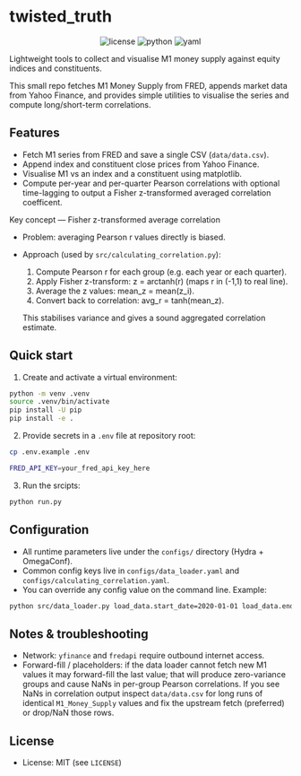 # twisted_truth

<p align="center">
	<img src="https://img.shields.io/github/license/Ileriayo/markdown-badges?style=for-the-badge" alt="license" />
	<img src="https://img.shields.io/badge/python-3670A0?style=for-the-badge&logo=python&logoColor=ffdd54" alt="python" />
	<img src="https://img.shields.io/badge/yaml-%23ffffff.svg?style=for-the-badge&logo=yaml&logoColor=151515" alt="yaml" />
</p>

Lightweight tools to collect and visualise M1 money supply against equity indices and constituents.

This small repo fetches M1 Money Supply from FRED, appends market data from Yahoo Finance, and provides
simple utilities to visualise the series and compute long/short-term correlations.

## Features
- Fetch M1 series from FRED and save a single CSV (`data/data.csv`).
- Append index and constituent close prices from Yahoo Finance.
- Visualise M1 vs an index and a constituent using matplotlib.
- Compute per-year and per-quarter Pearson correlations with optional time-lagging to output a Fisher z-transformed averaged correlation coefficent.

Key concept — Fisher z-transformed average correlation
- Problem: averaging Pearson r values directly is biased.
- Approach (used by `src/calculating_correlation.py`):
	1. Compute Pearson r for each group (e.g. each year or each quarter).
	2. Apply Fisher z-transform: z = arctanh(r) (maps r in (-1,1) to real line).
	3. Average the z values: mean_z = mean(z_i).
	4. Convert back to correlation: avg_r = tanh(mean_z).

	This stabilises variance and gives a sound aggregated correlation estimate.

## Quick start

1. Create and activate a virtual environment:

```bash
python -m venv .venv
source .venv/bin/activate
pip install -U pip
pip install -e .
```

2. Provide secrets in a `.env` file at repository root:

```bash
cp .env.example .env

FRED_API_KEY=your_fred_api_key_here
```

3. Run the srcipts:

```bash
python run.py
```

## Configuration
- All runtime parameters live under the `configs/` directory (Hydra + OmegaConf).
- Common config keys live in `configs/data_loader.yaml` and `configs/calculating_correlation.yaml`.
- You can override any config value on the command line. Example:

```bash
python src/data_loader.py load_data.start_date=2020-01-01 load_data.end_date=2024-12-31
```

## Notes & troubleshooting
- Network: `yfinance` and `fredapi` require outbound internet access.
- Forward-fill / placeholders: if the data loader cannot fetch new M1 values it may forward-fill
	the last value; that will produce zero-variance groups and cause NaNs in per-group Pearson
	correlations. If you see NaNs in correlation output inspect `data/data.csv` for long runs of
	identical `M1_Money_Supply` values and fix the upstream fetch (preferred) or drop/NaN those rows.

## License
- License: MIT (see `LICENSE`)